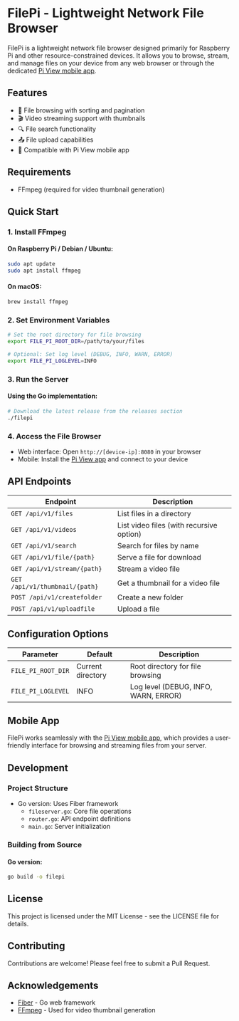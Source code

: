 # FilePi - Lightweight Network File Browser

FilePi is a lightweight network file browser designed primarily for Raspberry Pi and other resource-constrained devices. It allows you to browse, stream, and manage files on your device from any web browser or through the dedicated [Pi View mobile app](https://github.com/renjuashokan/pi_view).

## Features

- 📁 File browsing with sorting and pagination
- 🎬 Video streaming support with thumbnails
- 🔍 File search functionality
- 📤 File upload capabilities
- 📱 Compatible with Pi View mobile app

## Requirements

- FFmpeg (required for video thumbnail generation)


## Quick Start

### 1. Install FFmpeg

#### On Raspberry Pi / Debian / Ubuntu:
```bash
sudo apt update
sudo apt install ffmpeg
```

#### On macOS:
```bash
brew install ffmpeg
```

### 2. Set Environment Variables

```bash
# Set the root directory for file browsing
export FILE_PI_ROOT_DIR=/path/to/your/files

# Optional: Set log level (DEBUG, INFO, WARN, ERROR)
export FILE_PI_LOGLEVEL=INFO
```

### 3. Run the Server

#### Using the Go implementation:
```bash
# Download the latest release from the releases section
./filepi
```


### 4. Access the File Browser

- Web interface: Open `http://[device-ip]:8080` in your browser
- Mobile: Install the [Pi View app](https://github.com/renjuashokan/pi_view) and connect to your device

## API Endpoints

| Endpoint | Description |
|----------|-------------|
| `GET /api/v1/files` | List files in a directory |
| `GET /api/v1/videos` | List video files (with recursive option) |
| `GET /api/v1/search` | Search for files by name |
| `GET /api/v1/file/{path}` | Serve a file for download |
| `GET /api/v1/stream/{path}` | Stream a video file |
| `GET /api/v1/thumbnail/{path}` | Get a thumbnail for a video file |
| `POST /api/v1/createfolder` | Create a new folder |
| `POST /api/v1/uploadfile` | Upload a file |

## Configuration Options

| Parameter | Default | Description |
|-----------|---------|-------------|
| `FILE_PI_ROOT_DIR` | Current directory | Root directory for file browsing |
| `FILE_PI_LOGLEVEL` | INFO | Log level (DEBUG, INFO, WARN, ERROR) |

## Mobile App

FilePi works seamlessly with the [Pi View mobile app](https://github.com/renjuashokan/pi_view), which provides a user-friendly interface for browsing and streaming files from your server.

## Development

### Project Structure

- Go version: Uses Fiber framework
  - `fileserver.go`: Core file operations
  - `router.go`: API endpoint definitions
  - `main.go`: Server initialization

### Building from Source

#### Go version:
```bash
go build -o filepi
```

## License

This project is licensed under the MIT License - see the LICENSE file for details.

## Contributing

Contributions are welcome! Please feel free to submit a Pull Request.

## Acknowledgements

- [Fiber](https://gofiber.io/) - Go web framework
- [FFmpeg](https://ffmpeg.org/) - Used for video thumbnail generation